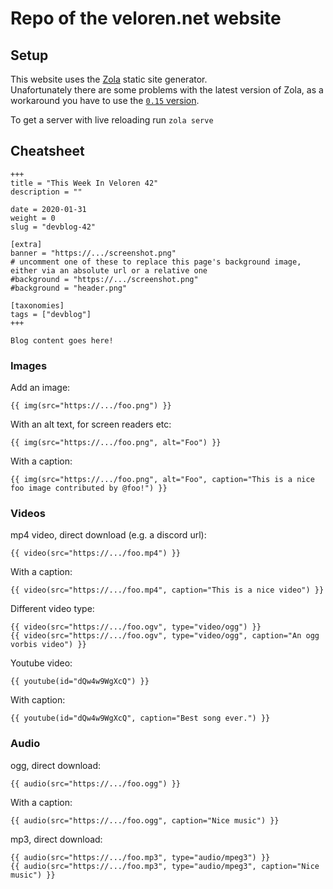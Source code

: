 # Repo of the veloren.net website

## Setup

This website uses the [Zola](https://www.getzola.org/) static site generator.  
Unafortunately there are some problems with the latest version of Zola, as a workaround you have to use the [`0.15` version](https://github.com/getzola/zola/releases/tag/v0.15.3).

To get a server with live reloading run `zola serve`

## Cheatsheet

```
+++
title = "This Week In Veloren 42"
description = ""

date = 2020-01-31
weight = 0
slug = "devblog-42"

[extra]
banner = "https://.../screenshot.png"
# uncomment one of these to replace this page's background image, either via an absolute url or a relative one
#background = "https://.../screenshot.png"
#background = "header.png"

[taxonomies]
tags = ["devblog"]
+++

Blog content goes here!
```
### Images

Add an image:

`{{ img(src="https://.../foo.png") }}`

With an alt text, for screen readers etc:

`{{ img(src="https://.../foo.png", alt="Foo") }}`

With a caption:

`{{ img(src="https://.../foo.png", alt="Foo", caption="This is a nice foo image contributed by @foo!") }}`


### Videos

mp4 video, direct download (e.g. a discord url):

`{{ video(src="https://.../foo.mp4") }}`

With a caption:

`{{ video(src="https://.../foo.mp4", caption="This is a nice video") }}`

Different video type:

```
{{ video(src="https://.../foo.ogv", type="video/ogg") }}
{{ video(src="https://.../foo.ogv", type="video/ogg", caption="An ogg vorbis video") }}
```

Youtube video:

`{{ youtube(id="dQw4w9WgXcQ") }}`

With caption:

`{{ youtube(id="dQw4w9WgXcQ", caption="Best song ever.") }}`


### Audio

ogg, direct download:

`{{ audio(src="https://.../foo.ogg") }}`

With a caption:

`{{ audio(src="https://.../foo.ogg", caption="Nice music") }}`

mp3, direct download:

```
{{ audio(src="https://.../foo.mp3", type="audio/mpeg3") }}
{{ audio(src="https://.../foo.mp3", type="audio/mpeg3", caption="Nice music") }}
```
